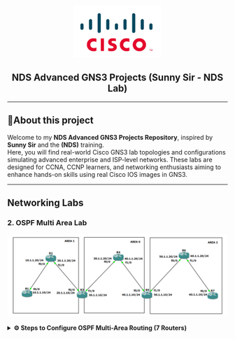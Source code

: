 <p align="center">
    <img src="./cisco-logo.png" alt="Logo" width="200">
</p>

<h2 align="center"> NDS Advanced GNS3 Projects (Sunny Sir - NDS Lab)</h2>

---

## 📝About this project

Welcome to my **NDS Advanced GNS3 Projects Repository**, inspired by **Sunny Sir** and the **(NDS)** training.  
Here, you will find real-world Cisco GNS3 lab topologies and configurations simulating advanced enterprise and ISP-level networks. These labs are designed for CCNA, CCNP learners, and networking enthusiasts aiming to enhance hands-on skills using real Cisco IOS images in GNS3.

---
## Networking Labs

### 2. OSPF Multi Area Lab

<p align="center">
    <img src="./2. OSPF Multi Area Lab.png" alt="OSPF Multi Area Lab">
</p>

<details>
<summary><strong>⚙️ Steps to Configure OSPF Multi-Area Routing (7 Routers)</strong></summary>

<br>

## 🧩 Network Topology:
- **7 Routers** (R1 to R7)
- OSPF divided into **3 areas**:
  - **Area 1:** R1 ↔ R2 ↔ R3
  - **Area 0 (Backbone):** R3 ↔ R4 ↔ R5
  - **Area 2:** R5 ↔ R6 ↔ R7
- ABRs: **R3** and **R5**

---

## 🌐 IP Addressing & Subnetting:

| Router | Interface | IP Address     | Area   |
|--------|-----------|----------------|--------|
| R1     | f0/0      | 10.1.1.10/24   | Area 1 |
| R2     | f0/0      | 10.1.1.20/24   | Area 1 |
| R2     | f1/0      | 20.1.1.20/24   | Area 1 |
| R3     | f0/0      | 20.1.1.10/24   | Area 1 |
| R3     | f1/0      | 30.1.1.10/24   | Area 0 |
| R4     | f0/0      | 30.1.1.20/24   | Area 0 |
| R4     | f1/0      | 40.1.1.20/24   | Area 0 |
| R5     | f0/0      | 40.1.1.10/24   | Area 0 |
| R5     | f1/0      | 50.1.1.10/24   | Area 2 |
| R6     | f0/0      | 50.1.1.20/24   | Area 2 |
| R6     | f1/0      | 60.1.1.20/24   | Area 2 |
| R7     | f0/0      | 60.1.1.10/24   | Area 2 |

---

## 🛠️ Step-by-Step Configuration

### 🔌 1. Physical Setup in GNS3
- 🧱 Devices Required:
- Drag and drop:
  - 7 Cisco Routers (e.g., Cisco 7200 or 3725 with appropriate IOS)
  - Ethernet connections between routers
---

### 🔧 R1 Configuration

```bash
conf t
interface f0/0
 ip address 10.1.1.10 255.255.255.0
 no shut
router ospf 1
 network 10.1.1.0 0.0.0.255 area 1

```
### 🔧 R2 Configuration
```bash
conf t
interface f0/0
 ip address 10.1.1.20 255.255.255.0
 no shut
interface f1/0
 ip address 20.1.1.20 255.255.255.0
 no shut
router ospf 1
 network 10.1.1.0 0.0.0.255 area 1
 network 20.1.1.0 0.0.0.255 area 1

```
### 🔧 R3 Configuration (ABR)
```bash
conf t
interface f0/0
 ip address 20.1.1.10 255.255.255.0
 no shut
interface f1/0
 ip address 30.1.1.10 255.255.255.0
 no shut
router ospf 1
 network 20.1.1.0 0.0.0.255 area 1
 network 30.1.1.0 0.0.0.255 area 0

```
### 🔧 R4 Configuration
```bash
conf t
interface f0/0
 ip address 30.1.1.20 255.255.255.0
 no shut
interface f1/0
 ip address 40.1.1.20 255.255.255.0
 no shut
router ospf 1
 network 30.1.1.0 0.0.0.255 area 0
 network 40.1.1.0 0.0.0.255 area 0

```
### 🔧 R5 Configuration (ABR)
```bash
conf t
interface f0/0
 ip address 40.1.1.10 255.255.255.0
 no shut
interface f1/0
 ip address 50.1.1.10 255.255.255.0
 no shut
router ospf 1
 network 40.1.1.0 0.0.0.255 area 0
 network 50.1.1.0 0.0.0.255 area 2

```
### 🔧 R6 Configuration
```bash
conf t
interface f0/0
 ip address 50.1.1.20 255.255.255.0
 no shut
interface f1/0
 ip address 60.1.1.20 255.255.255.0
 no shut
router ospf 1
 network 50.1.1.0 0.0.0.255 area 2
 network 60.1.1.0 0.0.0.255 area 2

```

### 🔧 R7 Configuration
```bash
conf t
interface f0/0
 ip address 60.1.1.10 255.255.255.0
 no shut
router ospf 1
 network 60.1.1.0 0.0.0.255 area 2

```

## ✅ FINAL TESTING:

### From any router::
```bash
ping <Other router IP>
show ip route
show ip ospf neighbor
```
